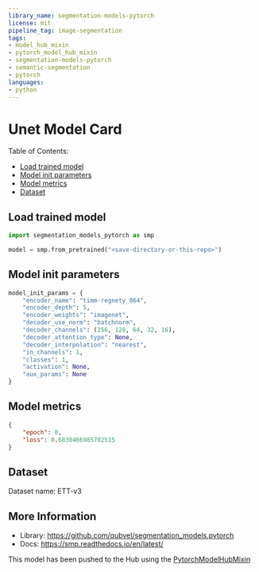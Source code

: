```yaml
---
library_name: segmentation-models-pytorch
license: mit
pipeline_tag: image-segmentation
tags:
- model_hub_mixin
- pytorch_model_hub_mixin
- segmentation-models-pytorch
- semantic-segmentation
- pytorch
languages:
- python
---
```

# Unet Model Card

Table of Contents:
- [Load trained model](#load-trained-model)
- [Model init parameters](#model-init-parameters)
- [Model metrics](#model-metrics)
- [Dataset](#dataset)

## Load trained model
```python
import segmentation_models_pytorch as smp

model = smp.from_pretrained("<save-directory-or-this-repo>")
```

## Model init parameters
```python
model_init_params = {
    "encoder_name": "timm-regnety_064",
    "encoder_depth": 5,
    "encoder_weights": "imagenet",
    "decoder_use_norm": "batchnorm",
    "decoder_channels": (256, 128, 64, 32, 16),
    "decoder_attention_type": None,
    "decoder_interpolation": "nearest",
    "in_channels": 1,
    "classes": 1,
    "activation": None,
    "aux_params": None
}
```

## Model metrics
```json
{
    "epoch": 0,
    "loss": 0.6830466985702515
}
```

## Dataset
Dataset name: ETT-v3

## More Information
- Library: https://github.com/qubvel/segmentation_models.pytorch
- Docs: https://smp.readthedocs.io/en/latest/

This model has been pushed to the Hub using the [PytorchModelHubMixin](https://huggingface.co/docs/huggingface_hub/package_reference/mixins#huggingface_hub.PyTorchModelHubMixin)